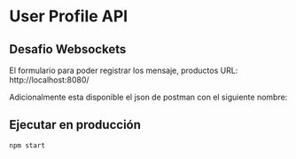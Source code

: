 # User Profile API


## Desafio Websockets

El formulario para poder registrar los mensaje, productos URL: http://localhost:8080/

Adicionalmente esta disponible el json de postman con el siguiente nombre: 

## Ejecutar en producción


```sh
npm start
```
